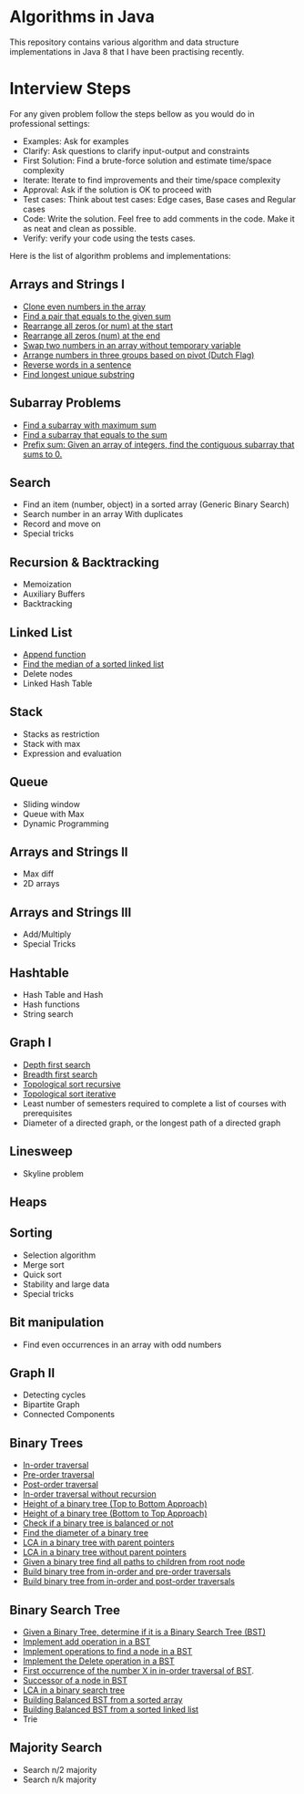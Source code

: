 # Algorithms in Java
This repository contains various algorithm and data structure implementations in Java 8 that I have been practising recently.

# Interview Steps
For any given problem follow the steps bellow as you would do in professional settings:
 - Examples: Ask for examples
 - Clarify: Ask questions to clarify input-output and constraints
 - First Solution: Find a brute-force solution and estimate time/space complexity
 - Iterate: Iterate to find improvements and their time/space complexity
 - Approval: Ask if the solution is OK to proceed with
 - Test cases: Think about test cases: Edge cases, Base cases and Regular cases
 - Code: Write the solution. Feel free to add comments in the code. Make it as neat and clean as possible.
 - Verify: verify your code using the tests cases.

Here is the list of algorithm problems and implementations:

## Arrays and Strings I
- [Clone even numbers in the array](src/main/java/org/algorithms/lenin/arrays/Numbers.java#L5)
- [Find a pair that equals to the given sum](src/main/java/org/algorithms/lenin/arrays/Numbers.java#L54)
- [Rearrange all zeros (or num) at the start](src/main/java/org/algorithms/lenin/arrays/Numbers.java#L109)
- [Rearrange all zeros (num) at the end](src/main/java/org/algorithms/lenin/arrays/Numbers.java#L156)
- [Swap two numbers in an array without temporary variable](src/main/java/org/algorithms/lenin/arrays/Numbers.java#L224)
- [Arrange numbers in three groups based on pivot (Dutch Flag)](src/main/java/org/algorithms/lenin/arrays/Numbers.java#L178)
- [Reverse words in a sentence](src/main/java/org/algorithms/lenin/strings/Strings.java#L12)
- [Find longest unique substring](src/main/java/org/algorithms/lenin/strings/Strings.java#L172)
## Subarray Problems
- [Find a subarray with maximum sum](src/main/java/org/algorithms/lenin/arrays/Numbers.java#L250)
- [Find a subarray that equals to the sum](src/main/java/org/algorithms/lenin/arrays/Numbers.java#L300)
- [Prefix sum: Given an array of integers, find the contiguous subarray that sums to 0.](src/main/java/org/algorithms/lenin/arrays/Numbers.java#L416)
## Search
- Find an item (number, object) in a sorted array (Generic Binary Search)
- Search number in an array With duplicates
- Record and move on
- Special tricks
## Recursion & Backtracking
- Memoization
- Auxiliary Buffers
- Backtracking
## Linked List
- [Append function](src/main/java/org/algorithms/lenin/list/LinkedList.java#L20)
- [Find the median of a sorted linked list](src/main/java/org/algorithms/lenin/list/LinkedList.java#L55)
- Delete nodes
- Linked Hash Table
## Stack
- Stacks as restriction
- Stack with max
- Expression and evaluation
## Queue
- Sliding window
- Queue with Max
- Dynamic Programming
## Arrays and Strings II
- Max diff
- 2D arrays
## Arrays and Strings III
- Add/Multiply
- Special Tricks
## Hashtable
- Hash Table and Hash
- Hash functions
- String search
## Graph I
- [Depth first search](src/main/java/org/algorithms/lenin/graphs/Graphs.java#L6)
- [Breadth first search](src/main/java/org/algorithms/lenin/graphs/Graphs.java#L32)
- [Topological sort recursive](src/main/java/org/algorithms/lenin/graphs/Graphs.java#L80)
- [Topological sort iterative](src/main/java/org/algorithms/lenin/graphs/Graphs.java#L113)
- Least number of semesters required to complete a list of courses with prerequisites
- Diameter of a directed graph, or the longest path of a directed graph
## Linesweep
- Skyline problem
## Heaps
## Sorting
- Selection algorithm
- Merge sort
- Quick sort
- Stability and large data
- Special tricks
## Bit manipulation
- Find even occurrences in an array with odd numbers
## Graph II
- Detecting cycles
- Bipartite Graph
- Connected Components
## Binary Trees
- [In-order traversal](src/main/java/org/algorithms/lenin/trees/BTrees.java#L14)
- [Pre-order traversal](src/main/java/org/algorithms/lenin/trees/BTrees.java#L29)
- [Post-order traversal](src/main/java/org/algorithms/lenin/trees/BTrees.java#L43)
- [In-order traversal without recursion](src/main/java/org/algorithms/lenin/trees/BTrees.java#L62)
- [Height of a binary tree (Top to Bottom Approach)](src/main/java/org/algorithms/lenin/trees/BTrees.java#L102)
- [Height of a binary tree (Bottom to Top Approach)](src/main/java/org/algorithms/lenin/trees/BTrees.java#L139)
- [Check if a binary tree is balanced or not](src/main/java/org/algorithms/lenin/trees/BTrees.java#L161)
- [Find the diameter of a binary tree](src/main/java/org/algorithms/lenin/trees/BTrees.java#L196)
- [LCA in a binary tree with parent pointers](src/main/java/org/algorithms/lenin/trees/BTrees.java#L234)
- [LCA in a binary tree without parent pointers](src/main/java/org/algorithms/lenin/trees/BTrees.java#L276)
- [Given a binary tree find all paths to children from root node](src/main/java/org/algorithms/lenin/trees/BTrees.java#L306)
- [Build binary tree from in-order and pre-order traversals](src/main/java/org/algorithms/lenin/trees/BTrees.java#L342)
- [Build binary tree from in-order and post-order traversals](src/main/java/org/algorithms/lenin/trees/BTrees.java#L388)
## Binary Search Tree
- [Given a Binary Tree, determine if it is a Binary Search Tree (BST)](src/main/java/org/algorithms/lenin/trees/BinarySearchTree.java#L31)
- [Implement add operation in a BST](src/main/java/org/algorithms/lenin/trees/BinarySearchTree.java#L83)
- [Implement operations to find a node in a BST](src/main/java/org/algorithms/lenin/trees/BinarySearchTree.java#L131)
- [Implement the Delete operation in a BST](src/main/java/org/algorithms/lenin/trees/BinarySearchTree.java#L157)
- [First occurrence of the number X in in-order traversal of BST](src/main/java/org/algorithms/lenin/trees/BinarySearchTree.java#L197).
- [Successor of a node in BST](src/main/java/org/algorithms/lenin/trees/BinarySearchTree.java#L236)
- [LCA in a binary search tree](src/main/java/org/algorithms/lenin/trees/BinarySearchTree.java#L276)
- [Building Balanced BST from a sorted array](src/main/java/org/algorithms/lenin/trees/BinarySearchTree.java#L311)
- [Building Balanced BST from a sorted linked list]()
- Trie
## Majority Search
- Search n/2 majority
- Search n/k majority


  
